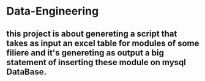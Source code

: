 # Data-Engineering

## this project is about genereting a script that takes as input an excel table for modules of some filiere and it's genereting as output a big statement of inserting these module on mysql DataBase. 

